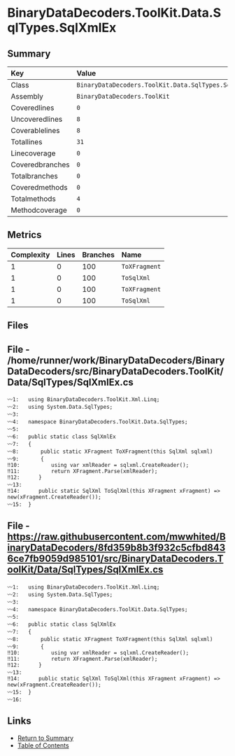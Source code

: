 ﻿# BinaryDataDecoders.ToolKit.Data.SqlTypes.SqlXmlEx

## Summary

| Key             | Value                                               |
| :-------------- | :-------------------------------------------------- |
| Class           | `BinaryDataDecoders.ToolKit.Data.SqlTypes.SqlXmlEx` |
| Assembly        | `BinaryDataDecoders.ToolKit`                        |
| Coveredlines    | `0`                                                 |
| Uncoveredlines  | `8`                                                 |
| Coverablelines  | `8`                                                 |
| Totallines      | `31`                                                |
| Linecoverage    | `0`                                                 |
| Coveredbranches | `0`                                                 |
| Totalbranches   | `0`                                                 |
| Coveredmethods  | `0`                                                 |
| Totalmethods    | `4`                                                 |
| Methodcoverage  | `0`                                                 |

## Metrics

| Complexity | Lines | Branches | Name          |
| :--------- | :---- | :------- | :------------ |
| 1          | 0     | 100      | `ToXFragment` |
| 1          | 0     | 100      | `ToSqlXml`    |
| 1          | 0     | 100      | `ToXFragment` |
| 1          | 0     | 100      | `ToSqlXml`    |

## Files

## File - /home/runner/work/BinaryDataDecoders/BinaryDataDecoders/src/BinaryDataDecoders.ToolKit/Data/SqlTypes/SqlXmlEx.cs

```CSharp
〰1:   using BinaryDataDecoders.ToolKit.Xml.Linq;
〰2:   using System.Data.SqlTypes;
〰3:   
〰4:   namespace BinaryDataDecoders.ToolKit.Data.SqlTypes;
〰5:   
〰6:   public static class SqlXmlEx
〰7:   {
〰8:       public static XFragment ToXFragment(this SqlXml sqlxml)
〰9:       {
‼10:          using var xmlReader = sqlxml.CreateReader();
‼11:          return XFragment.Parse(xmlReader);
‼12:      }
〰13:  
‼14:      public static SqlXml ToSqlXml(this XFragment xFragment) => new(xFragment.CreateReader());
〰15:  }
```

## File - https://raw.githubusercontent.com/mwwhited/BinaryDataDecoders/8fd359b8b3f932c5cfbd8436ce7fb9059d985101/src/BinaryDataDecoders.ToolKit/Data/SqlTypes/SqlXmlEx.cs

```CSharp
〰1:   using BinaryDataDecoders.ToolKit.Xml.Linq;
〰2:   using System.Data.SqlTypes;
〰3:   
〰4:   namespace BinaryDataDecoders.ToolKit.Data.SqlTypes;
〰5:   
〰6:   public static class SqlXmlEx
〰7:   {
〰8:       public static XFragment ToXFragment(this SqlXml sqlxml)
〰9:       {
‼10:          using var xmlReader = sqlxml.CreateReader();
‼11:          return XFragment.Parse(xmlReader);
‼12:      }
〰13:  
‼14:      public static SqlXml ToSqlXml(this XFragment xFragment) => new(xFragment.CreateReader());
〰15:  }
〰16:  
```

## Links

* [Return to Summary](Summary.md)
* [Table of Contents](../TOC.md)

